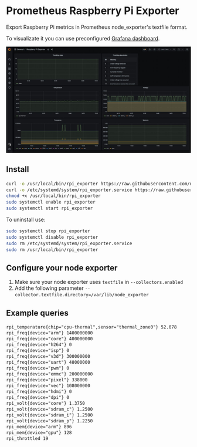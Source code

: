 # Prometheus Raspberry Pi Exporter

Export Raspberry Pi metrics in Prometheus node_exporter's textfile format.

To visualizate it you can use preconfigured [Grafana dashboard](./grafana_dashboard.json).

![image](./grafana_dashboard.jpeg)

## Install

```bash
curl -o /usr/local/bin/rpi_exporter https://raw.githubusercontent.com/urpylka/prometheus-raspberry-exporter/master/rpi_exporter
curl -o /etc/systemd/system/rpi_exporter.service https://raw.githubusercontent.com/urpylka/prometheus-raspberry-exporter/master/rpi_exporter.service
chmod +x /usr/local/bin/rpi_exporter
sudo systemctl enable rpi_exporter
sudo systemctl start rpi_exporter
```

To uninstall use:

```bash
sudo systemctl stop rpi_exporter
sudo systemctl disable rpi_exporter
sudo rm /etc/systemd/system/rpi_exporter.service
sudo rm /usr/local/bin/rpi_exporter
```

## Configure your node exporter

1. Make sure your node exporter uses `textfile` in `--collectors.enabled`
2. Add the following parameter `--collector.textfile.directory=/var/lib/node_exporter`

## Example queries

```prom
rpi_temperature{chip="cpu-thermal",sensor="thermal_zone0"} 52.078
rpi_freq{device="arm"} 1400000000
rpi_freq{device="core"} 400000000
rpi_freq{device="h264"} 0
rpi_freq{device="isp"} 0
rpi_freq{device="v3d"} 300000000
rpi_freq{device="uart"} 48000000
rpi_freq{device="pwm"} 0
rpi_freq{device="emmc"} 200000000
rpi_freq{device="pixel"} 338000
rpi_freq{device="vec"} 108000000
rpi_freq{device="hdmi"} 0
rpi_freq{device="dpi"} 0
rpi_volt{device="core"} 1.3750
rpi_volt{device="sdram_c"} 1.2500
rpi_volt{device="sdram_i"} 1.2500
rpi_volt{device="sdram_p"} 1.2250
rpi_mem{device="arm"} 896
rpi_mem{device="gpu"} 128
rpi_throttled 19
```
